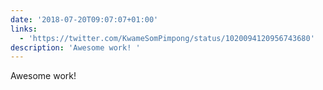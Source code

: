 ```yaml
---
date: '2018-07-20T09:07:07+01:00'
links:
  - 'https://twitter.com/KwameSomPimpong/status/1020094120956743680'
description: 'Awesome work! '
---
```

Awesome work! 
